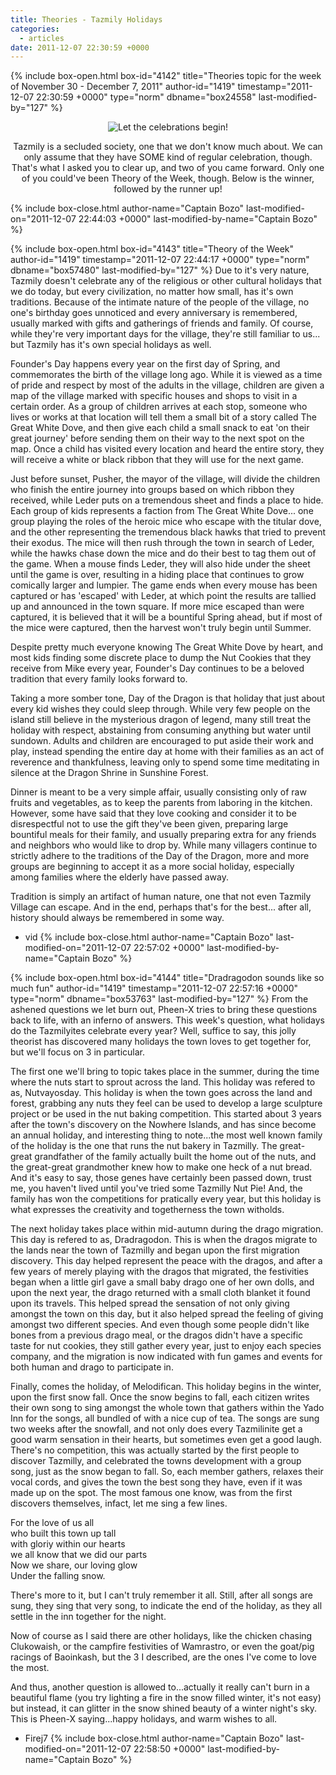 ```yaml
---
title: Theories - Tazmily Holidays
categories:
  - articles
date: 2011-12-07 22:30:59 +0000
---
```

{% include box-open.html box-id="4142" title="Theories topic for the week of November 30 - December  7, 2011" author-id="1419" timestamp="2011-12-07 22:30:59 +0000" type="norm" dbname="box24558" last-modified-by="127" %}
<center><img src="http://i.imgur.com/WMRies.png" title="Let the celebrations begin!" /><p/>Tazmily is a secluded society, one that we don't know much about. We can only assume that they have SOME kind of regular celebration, though. That's what I asked you to clear up, and two of you came forward. Only one of you could've been Theory of the Week, though. Below is the winner, followed by the runner up!</center>
{% include box-close.html author-name="Captain Bozo" last-modified-on="2011-12-07 22:44:03 +0000" last-modified-by-name="Captain Bozo" %}

{% include box-open.html box-id="4143" title="Theory of the Week" author-id="1419" timestamp="2011-12-07 22:44:17 +0000" type="norm" dbname="box57480" last-modified-by="127" %}
Due to it's very nature, Tazmily doesn't celebrate any of the religious or other cultural holidays that we do today, but every civilization, no matter how small, has it's own traditions. Because of the intimate nature of the people of the village, no one's birthday goes unnoticed and every anniversary is remembered, usually marked with gifts and gatherings of friends and family. Of course, while they're very important days for the village, they're still familiar to us... but Tazmily has it's own special holidays as well.<p/>

Founder's Day happens every year on the first day of Spring, and commemorates the birth of the village long ago. While it is viewed as a time of pride and respect by most of the adults in the village, children are given a map of the village marked with specific houses and shops to visit in a certain order. As a group of children arrives at each stop, someone who lives or works at that location will tell them a small bit of a story called The Great White Dove, and then give each child a small snack to eat 'on their great journey' before sending them on their way to the next spot on the map. Once a child has visited every location and heard the entire story, they will receive a white or black ribbon that they will use for the next game.<p/>

Just before sunset, Pusher, the mayor of the village, will divide the children who finish the entire journey into groups based on which ribbon they received, while Leder puts on a tremendous sheet and finds a place to hide. Each group of kids represents a faction from The Great White Dove... one group playing the roles of the heroic mice who escape with the titular dove, and the other representing the tremendous black hawks that tried to prevent their exodus. The mice will then rush through the town in search of Leder, while the hawks chase down the mice and do their best to tag them out of the game. When a mouse finds Leder, they will also hide under the sheet until the game is over, resulting in a hiding place that continues to grow comically larger and lumpier. The game ends when every mouse has been captured or has 'escaped' with Leder, at which point the results are tallied up and announced in the town square. If more mice escaped than were captured, it is believed that it will be a bountiful Spring ahead, but if most of the mice were captured, then the harvest won't truly begin until Summer.<p/>

Despite pretty much everyone knowing The Great White Dove by heart, and most kids finding some discrete place to dump the Nut Cookies that they receive from Mike every year, Founder's Day continues to be a beloved tradition that every family looks forward to.<p/>

Taking a more somber tone, Day of the Dragon is that holiday that just about every kid wishes they could sleep through. While very few people on the island still believe in the mysterious dragon of legend, many still treat the holiday with respect, abstaining from consuming anything but water until sundown. Adults and children are encouraged to put aside their work and play, instead spending the entire day at home with their families as an act of reverence and thankfulness, leaving only to spend some time meditating in silence at the Dragon Shrine in Sunshine Forest.<p/>

Dinner is meant to be a very simple affair, usually consisting only of raw fruits and vegetables, as to keep the parents from laboring in the kitchen. However, some have said that they love cooking and consider it to be disrespectful not to use the gift they've been given, preparing large bountiful meals for their family, and usually preparing extra for any friends and neighbors who would like to drop by. While many villagers continue to strictly adhere to the traditions of the Day of the Dragon, more and more groups are beginning to accept it as a more social holiday, especially among families where the elderly have passed away.<p/>

Tradition is simply an artifact of human nature, one that not even Tazmily Village can escape. And in the end, perhaps that's for the best... after all, history should always be remembered in some way.<p/>

- vid
{% include box-close.html author-name="Captain Bozo" last-modified-on="2011-12-07 22:57:02 +0000" last-modified-by-name="Captain Bozo" %}

{% include box-open.html box-id="4144" title="Dradragodon sounds like so much fun" author-id="1419" timestamp="2011-12-07 22:57:16 +0000" type="norm" dbname="box53763" last-modified-by="127" %}
From the ashened questions we let burn out, Pheen-X tries to bring these questions back to life, with an inferno of answers. This week's question, what holidays do the Tazmilyites celebrate every year? Well, suffice to say, this jolly theorist has discovered many holidays the town loves to get together for, but we'll focus on 3 in particular.<p/>
The first one we'll bring to topic takes place in the summer, during the time where the nuts start to sprout across the land. This holiday was refered to as, Nutvayosday. This holiday is when the town goes across the land and forest, grabbing any nuts they feel can be used to develop a large sculpture project or be used in the nut baking competition. This started about 3 years after the town's discovery on the Nowhere Islands, and has since become an annual holiday, and interesting thing to note...the most well known family of the holiday is the one that runs the nut bakery in Tazmilly. The great-great grandfather of the family actually built the home out of the nuts, and the great-great grandmother knew how to make one heck of a nut bread. And it's easy to say, those genes have certainly been passed down, trust me, you haven't lived until you've tried some Tazmilly Nut Pie! And, the family has won the competitions for pratically every year, but this holiday is what expresses the creativity and togetherness the town witholds.<p/>
The next holiday takes place within mid-autumn during the drago migration. This day is refered to as, Dradragodon. This is when the dragos migrate to the lands near the town of Tazmilly and began upon the first migration discovery. This day helped represent the peace with the dragos, and after a few years of merely playing with the dragos that migrated, the festivities began when a little girl gave a small baby drago one of her own dolls, and upon the next year, the drago returned with a small cloth blanket it found upon its travels. This helped spread the sensation of not only giving amongst the town on this day, but it also helped spread the feeling of giving amongst two different species. And even though some people didn't like bones from a previous drago meal, or the dragos didn't have a specific taste for nut cookies, they still gather every year, just to enjoy each species company, and the migration is now indicated with fun games and events for both human and drago to participate in.<p/>
Finally, comes the holiday, of Melodifican. This holiday begins in the winter, upon the first snow fall. Once the snow begins to fall, each citizen writes their own song to sing amongst the whole town that gathers within the Yado Inn for the songs, all bundled of with a nice cup of tea. The songs are sung two weeks after the snowfall, and not only does every Tazmilinite get a good warm sensation in their hearts, but sometimes even get a good laugh. There's no competition, this was actually started by the first people to discover Tazmilly, and celebrated the towns development with a group song, just as the snow began to fall. So, each member gathers, relaxes their vocal cords, and gives the town the best song they have, even if it was made up on the spot. The most famous one know, was from the first discovers themselves, infact, let me sing a few lines.<p/>

For the love of us all<br/>
who built this town up tall<br/>
with gloriy within our hearts<br/>
we all know that we did our parts<br/>
Now we share, our loving glow<br/>
Under the falling snow.<p/>

There's more to it, but I can't truly remember it all. Still, after all songs are sung, they sing that very song, to indicate the end of the holiday, as they all settle in the inn together for the night.<p/>
Now of course as I said there are other holidays, like the chicken chasing Clukowaish, or the campfire festivities of Wamrastro, or even the goat/pig racings of Baoinkash, but the 3 I described, are the ones I've come to love the most.<p/>
And thus, another question is allowed to...actually it really can't burn in a beautiful flame (you try lighting a fire in the snow filled winter, it's not easy) but instead, it can glitter in the snow shined beauty of a winter night's sky. This is Pheen-X saying...happy holidays, and warm wishes to all.<p/>

- Firej7
{% include box-close.html author-name="Captain Bozo" last-modified-on="2011-12-07 22:58:50 +0000" last-modified-by-name="Captain Bozo" %}

